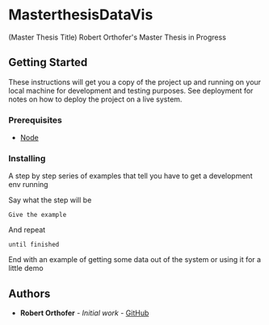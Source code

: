 # MasterthesisDataVis

(Master Thesis Title)
Robert Orthofer's Master Thesis in Progress

## Getting Started

These instructions will get you a copy of the project up and running on your local machine for development and testing purposes. See deployment for notes on how to deploy the project on a live system.

### Prerequisites

* [Node](https://nodejs.org/en/)

### Installing

A step by step series of examples that tell you have to get a development env running

Say what the step will be

```
Give the example
```

And repeat

```
until finished
```

End with an example of getting some data out of the system or using it for a little demo

## Authors

* **Robert Orthofer** - *Initial work* - [GitHub](https://github.com/RobertOrthofer)
